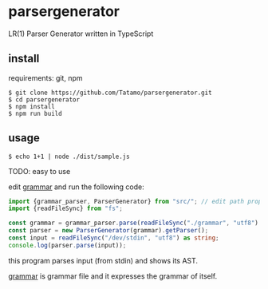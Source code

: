 # parsergenerator
LR(1) Parser Generator written in TypeScript

## install
requirements: git, npm
```
$ git clone https://github.com/Tatamo/parsergenerator.git
$ cd parsergenerator
$ npm install
$ npm run build
```
## usage
```
$ echo 1+1 | node ./dist/sample.js
```

TODO: easy to use

edit [grammar](/grammar) and run the following code:
```TypeScript
import {grammar_parser, ParserGenerator} from "src/"; // edit path properly if needed
import {readFileSync} from "fs";

const grammar = grammar_parser.parse(readFileSync("./grammar", "utf8") as string);
const parser = new ParserGenerator(grammar).getParser();
const input = readFileSync("/dev/stdin", "utf8") as string;
console.log(parser.parse(input));
```
this program parses input (from stdin) and shows its AST.

[grammar](/grammar) is grammar file and it expresses the grammar of itself.
